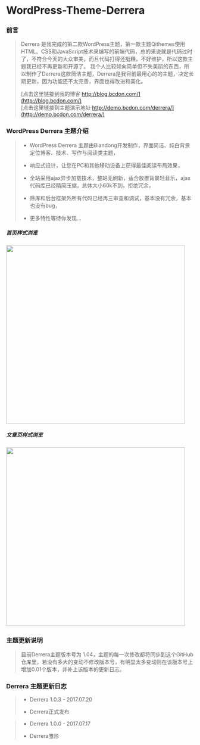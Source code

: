 # WordPress-Theme-Derrera
### 前言
> Derrera 是我完成的第二款WordPress主题，第一款主题Qithemes使用HTML、CSS和JavaScript技术来编写的前端代码，总的来说就是代码过时了，不符合今天的大众审美，而且代码打得还挺糟，不好维护，所以这款主题我已经不再更新和开源了。
> 我个人比较倾向简单但不失美丽的东西，所以制作了Derrera这款简洁主题，Derrera是我目前最用心的的主题，决定长期更新，因为功能还不太完善，界面也得改进和美化。
> 
> [点击这里链接到我的博客 http://blog.bcdon.com/](http://blog.bcdon.com/)<br />
> [点击这里链接到主题演示地址 http://demo.bcdon.com/derrera/](http://demo.bcdon.com/derrera/)<br />

### WordPress Derrera 主题介绍
> * WordPress Derrera 主题由Biandong开发制作，界面简洁、纯白背景定位博客、技术、写作与阅读类主题，
> 
> * 响应式设计，让您在PC和其他移动设备上获得最佳阅读布局效果，
>
> * 全站采用ajax异步加载技术，整站无刷新，适合放置背景轻音乐，ajax代码库已经精简压缩，总体大小60k不到，拒绝冗余，
>
> * 除库和后台框架外所有代码已经再三审查和调试，基本没有冗余，基本也没有bug，
>
> * 更多特性等待你发现...
##### 首页样式浏览

<img src="http://blog.bcdon.com/wp-content/uploads/2017/07/GAP2VN7MH4P98B4X1L8.png" width="480px" />

##### 文章页样式浏览

<img src="http://blog.bcdon.com/wp-content/uploads/2017/07/MEAVOC_V3XQRWAR98X1.png" width="480px" /> 

### 主题更新说明
> 目前Derrera主题版本号为 1.04，主题的每一次修改都将同步到这个GitHub仓库里，若没有多大的变动不修改版本号，有明显太多变动则在该版本号上增加0.01个版本，并补上该版本的更新日志。

### Derrera 主题更新日志

> * Derrera 1.0.3 - 2017.07.20
>  - Derrera正式发布

> * Derrera 1.0.0 - 2017.07.17
>  - Derrera雏形
